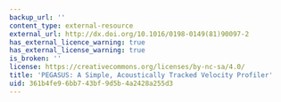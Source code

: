 ```yaml
---
backup_url: ''
content_type: external-resource
external_url: http://dx.doi.org/10.1016/0198-0149(81)90097-2
has_external_licence_warning: true
has_external_license_warning: true
is_broken: ''
license: https://creativecommons.org/licenses/by-nc-sa/4.0/
title: 'PEGASUS: A Simple, Acoustically Tracked Velocity Profiler'
uid: 361b4fe9-6bb7-43bf-9d5b-4a2428a255d3
---
```

